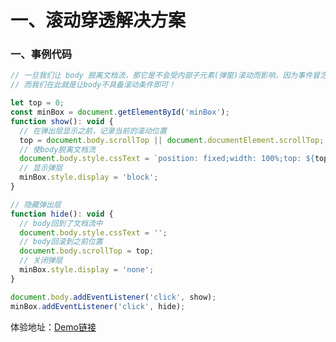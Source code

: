 # 一、滚动穿透解决方案

### 一、事例代码

```javascript
// 一旦我们让 body 脱离文档流，那它是不会受内部子元素(弹窗)滚动而影响，因为事件冒泡的原因，子元素在滚动空间不存在的时候就会导致可滚动的父节继续滚动。
// 而我们在此就是让body不具备滚动条件即可！

let top = 0;
const minBox = document.getElementById('minBox');
function show(): void {
  // 在弹出层显示之前，记录当前的滚动位置
  top = document.body.scrollTop || document.documentElement.scrollTop;
  // 使body脱离文档流
  document.body.style.cssText = `position: fixed;width: 100%;top: ${top}px;`;
  // 显示弹层
  minBox.style.display = 'block';
}

// 隐藏弹出层
function hide(): void {
  // body回到了文档流中
  document.body.style.cssText = '';
  // body回滚到之前位置
  document.body.scrollTop = top;
  // 关闭弹层
  minBox.style.display = 'none';
}

document.body.addEventListener('click', show);
minBox.addEventListener('click', hide);
```
体验地址：[Demo链接](https://github.com/xmyxm/Javascript_test/blob/master/滚动穿透最优实现方案.html)
